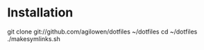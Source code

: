 Installation
===========

git clone git://github.com/agilowen/dotfiles ~/dotfiles
cd ~/dotfiles
./makesymlinks.sh
